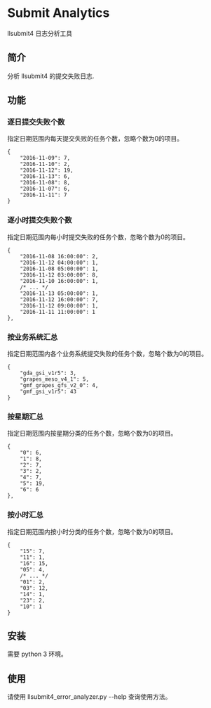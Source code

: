 # Submit Analytics

llsubmit4 日志分析工具

## 简介

分析 llsubmit4 的提交失败日志.

## 功能

### 逐日提交失败个数

指定日期范围内每天提交失败的任务个数，忽略个数为0的项目。

~~~
{
    "2016-11-09": 7,
    "2016-11-10": 2,
    "2016-11-12": 19,
    "2016-11-13": 6,
    "2016-11-08": 8,
    "2016-11-07": 6,
    "2016-11-11": 7
}
~~~

### 逐小时提交失败个数

指定日期范围内每小时提交失败的任务个数，忽略个数为0的项目。

~~~
{
    "2016-11-08 16:00:00": 2,
    "2016-11-12 04:00:00": 1,
    "2016-11-08 05:00:00": 1,
    "2016-11-12 03:00:00": 8,
    "2016-11-10 16:00:00": 1,
    /* ... */
    "2016-11-13 05:00:00": 1,
    "2016-11-12 16:00:00": 7,
    "2016-11-12 09:00:00": 1,
    "2016-11-11 11:00:00": 1
},
~~~

### 按业务系统汇总

指定日期范围内各个业务系统提交失败的任务个数，忽略个数为0的项目。

~~~
{
    "gda_gsi_v1r5": 3,
    "grapes_meso_v4_1": 5,
    "gmf_grapes_gfs_v2_0": 4,
    "gmf_gsi_v1r5": 43
}
~~~

### 按星期汇总

指定日期范围内按星期分类的任务个数，忽略个数为0的项目。

~~~
{
    "0": 6,
    "1": 8,
    "2": 7,
    "3": 2,
    "4": 7,
    "5": 19,
    "6": 6
},
~~~

### 按小时汇总

指定日期范围内按小时分类的任务个数，忽略个数为0的项目。

~~~
{
    "15": 7,
    "11": 1,
    "16": 15,
    "05": 4,
    /* ... */
    "01": 2,
    "03": 12,
    "14": 1,
    "23": 2,
    "10": 1
}
~~~


## 安装

需要 python 3 环境。

## 使用

请使用 llsubmit4_error_analyzer.py --help 查询使用方法。



